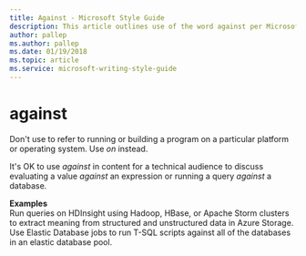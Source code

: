 ```yaml
---
title: Against - Microsoft Style Guide
description: This article outlines use of the word against per Microsoft style guidelines, with examples.
author: pallep
ms.author: pallep
ms.date: 01/19/2018
ms.topic: article
ms.service: microsoft-writing-style-guide
---
```


# against

Don't use to refer to running or building a program on a particular platform or operating system. Use *on* instead.

It's OK to use *against* in content for a technical audience to discuss evaluating a value *against* an expression or running a query *against* a database. 

**Examples**  
Run queries on HDInsight using Hadoop, HBase, or Apache Storm clusters to
extract meaning from structured and unstructured data in Azure Storage.  
Use Elastic Database jobs to run T-SQL scripts against all of the databases in an elastic database pool.
